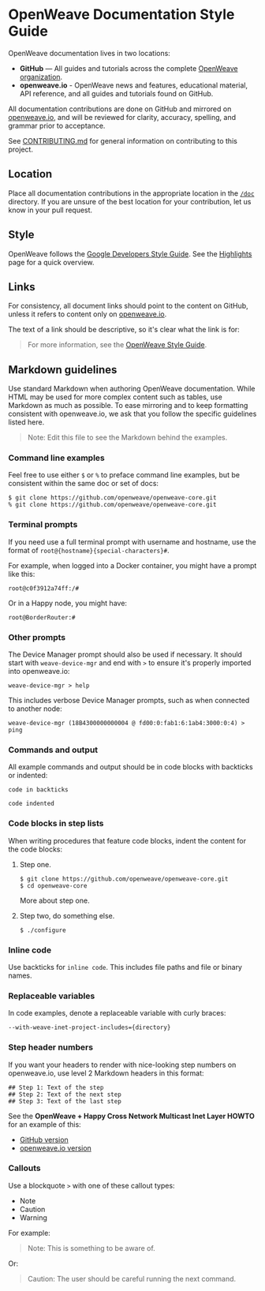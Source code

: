 # OpenWeave Documentation Style Guide

OpenWeave documentation lives in two locations:

*   **GitHub** — All guides and tutorials across the complete [OpenWeave organization](https://github/openweave).
*   **openweave.io** - OpenWeave news and features, educational material, API reference, and all guides and tutorials found on GitHub.

All documentation contributions are done on GitHub and mirrored on [openweave.io](https://openweave.io), and will be reviewed for clarity, accuracy, spelling, and grammar prior to acceptance.

See [CONTRIBUTING.md](../CONTRIBUTING.md) for general information on contributing to this project.

## Location

Place all documentation contributions in the appropriate location in the [`/doc`](./) directory. If you are unsure of the best location for your contribution, let us know in your pull request.

## Style

OpenWeave follows the [Google Developers Style Guide](https://developers.google.com/style/). See the [Highlights](https://developers.google.com/style/highlights) page for a quick overview.

## Links

For consistency, all document links should point to the content on GitHub, unless it refers to content only on [openweave.io](https://openweave.io).

The text of a link should be descriptive, so it's clear what the link is for:

> For more information, see the [OpenWeave Style Guide](./STYLE_GUIDE.md).

## Markdown guidelines

Use standard Markdown when authoring OpenWeave documentation. While HTML may be used for more complex content such as tables, use Markdown as much as possible. To ease mirroring and to keep formatting consistent with openweave.io, we ask that you follow the specific guidelines listed here.

> Note: Edit this file to see the Markdown behind the examples.

### Command line examples

Feel free to use either `$` or `%` to preface command line examples, but be consistent within the same doc or set of docs:

```
$ git clone https://github.com/openweave/openweave-core.git
% git clone https://github.com/openweave/openweave-core.git
```

### Terminal prompts

If you need use a full terminal prompt with username and hostname, use the format of `root@{hostname}{special-characters}#`.

For example, when logged into a Docker container, you might have a prompt like this:
```
root@c0f3912a74ff:/#
```

Or in a Happy node, you might have:
```
root@BorderRouter:#
```

### Other prompts

The Device Manager prompt should also be used if necessary. It should start with `weave-device-mgr` and end with `>` to ensure it's properly imported into openweave.io:
```
weave-device-mgr > help
```

This includes verbose Device Manager prompts, such as when connected to another node:
```
weave-device-mgr (18B4300000000004 @ fd00:0:fab1:6:1ab4:3000:0:4) > ping
```

### Commands and output

All example commands and output should be in code blocks with backticks or indented:

```
code in backticks
```

    code indented

### Code blocks in step lists

When writing procedures that feature code blocks, indent the content for the code blocks:

1.	Step one.

        $ git clone https://github.com/openweave/openweave-core.git
        $ cd openweave-core

    More about step one.

1.  Step two, do something else.

        $ ./configure

### Inline code

Use backticks for `inline code`. This includes file paths and file or binary names.

### Replaceable variables

In code examples, denote a replaceable variable with curly braces:

```
--with-weave-inet-project-includes={directory}        
```

### Step header numbers

If you want your headers to render with nice-looking step numbers on openweave.io, use level 2 Markdown headers in this format:

    ## Step 1: Text of the step
    ## Step 2: Text of the next step
    ## Step 3: Text of the last step

See the **OpenWeave + Happy Cross Network Multicast Inet Layer HOWTO** for an example of this:

*   [GitHub version](./guides/cross-network-inet-multicast-howto.md)
*   [openweave.io version](https://openweave.io/guides/cross-network-inet-multicast-howto)

### Callouts

Use a blockquote `>` with one of these callout types:

* 	Note
*   Caution
*   Warning

For example:

> Note: This is something to be aware of.

Or:

> Caution: The user should be careful running the next command.
